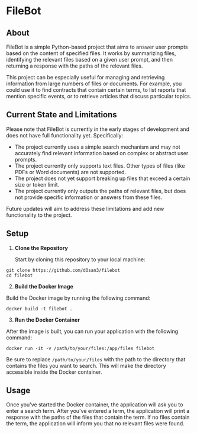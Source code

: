 # FileBot

## About

FileBot is a simple Python-based project that aims to answer user prompts based on the content of specified files. It works by summarizing files, identifying the relevant files based on a given user prompt, and then returning a response with the paths of the relevant files.

This project can be especially useful for managing and retrieving information from large numbers of files or documents. For example, you could use it to find contracts that contain certain terms, to list reports that mention specific events, or to retrieve articles that discuss particular topics.

## Current State and Limitations

Please note that FileBot is currently in the early stages of development and does not have full functionality yet. Specifically:

- The project currently uses a simple search mechanism and may not accurately find relevant information based on complex or abstract user prompts.
- The project currently only supports text files. Other types of files (like PDFs or Word documents) are not supported.
- The project does not yet support breaking up files that exceed a certain size or token limit.
- The project currently only outputs the paths of relevant files, but does not provide specific information or answers from these files.

Future updates will aim to address these limitations and add new functionality to the project.

## Setup

1. **Clone the Repository**

   Start by cloning this repository to your local machine:

```
git clone https://github.com/dOsan3/filebot
cd filebot
```

2. **Build the Docker Image**

Build the Docker image by running the following command:

```
docker build -t filebot .
```

3. **Run the Docker Container**

After the image is built, you can run your application with the following command:

```
docker run -it -v /path/to/your/files:/app/files filebot
```

Be sure to replace `/path/to/your/files` with the path to the directory that contains the files you want to search. This will make the directory accessible inside the Docker container.

## Usage

Once you've started the Docker container, the application will ask you to enter a search term. After you've entered a term, the application will print a response with the paths of the files that contain the term. If no files contain the term, the application will inform you that no relevant files were found.
